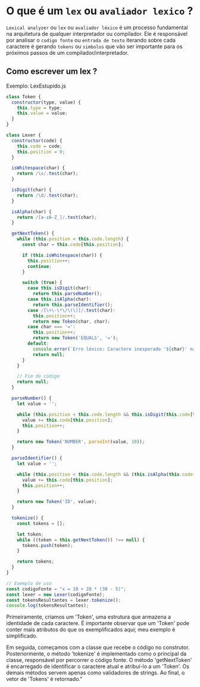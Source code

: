 # O que é um `lex` ou `avaliador lexico` ?

`Lexical analyzer` ou `lex` ou `avaliador léxico` é um processo fundamental na arquitetura de qualquer interpretador ou compilador.  Ele é responsável por analisar o `codigo fonte` ou `entrada de texto` iterando sobre cada caractere é gerando `tokens` ou `simbolos` que vão ser importante para os próximos passos de um compilador/interpretador.

##  Como escrever um lex ?

Exemplo: LexEstupido.js
```js
class Token {
  constructor(type, value) {
    this.type = type;
    this.value = value;
  }
}

class Lexer {
  constructor(code) {
    this.code = code;
    this.position = 0;
  }

  isWhitespace(char) {
    return /\s/.test(char);
  }

  isDigit(char) {
    return /\d/.test(char);
  }

  isAlpha(char) {
    return /[a-zA-Z_]/.test(char);
  }

  getNextToken() {
    while (this.position < this.code.length) {
      const char = this.code[this.position];

      if (this.isWhitespace(char)) {
        this.position++;
        continue;
      }

      switch (true) {
        case this.isDigit(char):
          return this.parseNumber();
        case this.isAlpha(char):
          return this.parseIdentifier();
        case /[\+\-\*\/\(\)]/.test(char):
          this.position++;
          return new Token(char, char);
        case char === '=':
          this.position++;
          return new Token('EQUALS', '=');
        default:
          console.error(`Erro léxico: Caractere inesperado '${char}' na posição ${this.position}`);
          return null;
      }
    }

    // Fim do código
    return null;
  }

  parseNumber() {
    let value = '';

    while (this.position < this.code.length && this.isDigit(this.code[this.position])) {
      value += this.code[this.position];
      this.position++;
    }

    return new Token('NUMBER', parseInt(value, 10));
  }

  parseIdentifier() {
    let value = '';

    while (this.position < this.code.length && (this.isAlpha(this.code[this.position]) || this.isDigit(this.code[this.position]))) {
      value += this.code[this.position];
      this.position++;
    }

    return new Token('ID', value);
  }

  tokenize() {
    const tokens = [];

    let token;
    while ((token = this.getNextToken()) !== null) {
      tokens.push(token);
    }

    return tokens;
  }
}

// Exemplo de uso
const codigoFonte = "x = 10 + 20 * (30 - 5)";
const lexer = new Lexer(codigoFonte);
const tokensResultantes = lexer.tokenize();
console.log(tokensResultantes);

```

Primeiramente, criamos um 'Token', uma estrutura que armazena a identidade de cada caractere. É importante observar que um 'Token' pode conter mais atributos do que os exemplificados aqui; meu exemplo é simplificado.

Em seguida, começamos com a classe que recebe o código no construtor. Posteriormente, o método 'tokenize' é implementado como o principal da classe, responsável por percorrer o código fonte. O método 'getNextToken' é encarregado de identificar o caractere atual e atribuí-lo a um 'Token'. Os demais métodos servem apenas como validadores de strings. Ao final, o vetor de 'Tokens' é retornado."